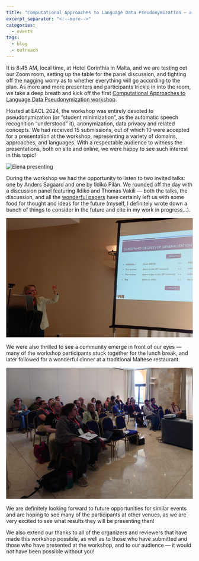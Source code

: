 ```yaml
---
title: "Computational Approaches to Language Data Pseudonymization — a post-workshop report"
excerpt_separator: "<!--more-->"
categories:
  - events
tags:
  - blog
  - outreach
---
```


It is 8:45 AM, local time, at Hotel Corinthia in Malta, and we are testing out our Zoom room, setting up the table for the panel discussion, and fighting off the nagging worry as to whether everything will go according to the plan. As more and more presenters and participants trickle in into the room, we take a deep breath and kick off the first [Computational Approaches to Language Data Pseudonymization workshop](https://mormor-karl.github.io/events/CALD-pseudo/). 

Hosted at EACL 2024, the workshop was entirely devoted to pseudonymization (or “student minimization”, as the automatic speech recognition “understood” it), anonymization, data privacy and related concepts. We had received 15 submissions, out of which 10 were accepted for a presentation at the workshop, representing a variety of domains, approaches, and languages. With a respectable audience to witness the presentations, both on site and online, we were happy to see such interest in this topic!

![Elena presenting](../../assets/images/elena-2024.JPG)

During the workshop we had the opportunity to listen to two invited talks: one by Anders Søgaard and one by Ildikó Pilán. We rounded off the day with a discussion panel featuring Ildikó and Thomas Vakili  — both the talks, the discussion, and all the [wonderful papers](https://aclanthology.org/2024.caldpseudo-1.0/) have certainly left us with some food for thought and ideas for the future (myself, I definitely wrote down a bunch of things to consider in the future and cite in my work in progress…). 

![Ildikó presenting](../../assets/images/ildiko-2024.jpeg)

We were also thrilled to see a community emerge in front of our eyes — many of the workshop participants stuck together for the lunch break, and later followed for a wonderful dinner at a traditional Maltese restaurant.

![Audience](../../assets/images/audience-2024.jpeg)

We are definitely looking forward to future opportunities for similar events and are hoping to see many of the participants at other venues, as we are very excited to see what results they will be presenting then!

We also extend our thanks to all of the organizers and reviewers that have made this workshop possible, as well as to those who have submitted and those who have presented at the workshop, and to our audience — it would not have been possible without you!
